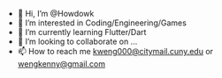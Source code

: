 - 👋 Hi, I’m @Howdowk
- 👀 I’m interested in Coding/Engineering/Games
- 🌱 I’m currently learning Flutter/Dart
- 💞️ I’m looking to collaborate on ...
- 📫 How to reach me kweng000@citymail.cuny.edu or wengkenny@gmail.com

<!---
Howdowk/Howdowk is a ✨ special ✨ repository because its `README.md` (this file) appears on your GitHub profile.
You can click the Preview link to take a look at your changes.
--->
